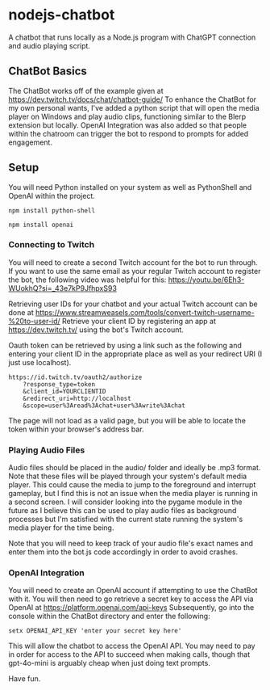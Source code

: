 # nodejs-chatbot
A chatbot that runs locally as a Node.js program with ChatGPT connection and audio playing script.

## ChatBot Basics
The ChatBot works off of the example given at https://dev.twitch.tv/docs/chat/chatbot-guide/
To enhance the ChatBot for my own personal wants, I've added a python script that will open the media player on Windows and play audio clips, functioning similar to the Blerp extension but locally.
OpenAI Integration was also added so that people within the chatroom can trigger the bot to respond to prompts for added engagement.

## Setup
You will need Python installed on your system as well as PythonShell and OpenAI within the project.

```
npm install python-shell
```

```
npm install openai
```

### Connecting to Twitch
You will need to create a second Twitch account for the bot to run through. If you want to use the same email as your regular Twitch account to register the bot, the following video was helpful for this:
https://youtu.be/6Eh3-WUokhQ?si=_43e7kP9JfhpxS93

Retrieving user IDs for your chatbot and your actual Twitch account can be done at https://www.streamweasels.com/tools/convert-twitch-username-%20to-user-id/
Retrieve your client ID by registering an app at https://dev.twitch.tv/ using the bot's Twitch account.

Oauth token can be retrieved by using a link such as the following and entering your client ID in the appropriate place as well as your redirect URI (I just use localhost).
```
https://id.twitch.tv/oauth2/authorize
    ?response_type=token
    &client_id=YOURCLIENTID
    &redirect_uri=http://localhost
    &scope=user%3Aread%3Achat+user%3Awrite%3Achat
```

The page will not load as a valid page, but you will be able to locate the token within your browser's address bar.

### Playing Audio Files
Audio files should be placed in the audio/ folder and ideally be .mp3 format. Note that these files will be played through your system's default media player. This could cause the media to jump to the foreground and interrupt gameplay, but I find this is not an issue when the media player is running in a second screen. I will consider looking into the pygame module in the future as I believe this can be used to play audio files as background processes but I'm satisfied with the current state running the system's media player for the time being.

Note that you will need to keep track of your audio file's exact names and enter them into the bot.js code accordingly in order to avoid crashes.

### OpenAI Integration
You will need to create an OpenAI account if attempting to use the ChatBot with it.
You will then need to go retrieve a secret key to access the API via OpenAI at https://platform.openai.com/api-keys
Subsequently, go into the console within the ChatBot directory and enter the following:
```
setx OPENAI_API_KEY 'enter your secret key here'
```
This will allow the chatbot to access the OpenAI API. You may need to pay in order for access to the API to succeed when making calls, though that gpt-4o-mini is arguably cheap when just doing text prompts.


Have fun.
